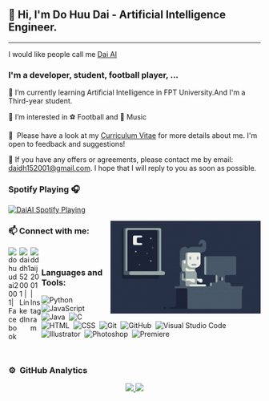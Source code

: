 <h2>👋 Hi, I'm Do Huu Dai - Artificial Intelligence Engineer.</h2>

<!-- [![Twitter Follow](https://img.shields.io/twitter/url?color=1DA1F2&logo=Twitter&style=for-the-badge&url=https%3A%2F%2Fwww.instagram.com%2Fddaij2001%2F)](https://img.shields.io/twitter/url?color=1DA1F2&logo=Twitter&style=for-the-badge&url=https%3A%2F%2Fwww.instagram.com%2Fddaij2001%2F) -->
 ------------

 I would like people call me [Dai AI][website]
 
 ### I'm a developer, student, football player, ...
 
 🌱 I’m currently learning Artificial Intelligence in FPT University.And I'm a Third-year student.
 
 👀 I’m interested in ⚽ Football and 🎵 Music
 
 📄 &nbsp;Please have a look at my [Curriculum Vitae][website] for more details about me. I'm open to feedback and suggestions!
 
 📧 If you have any offers or agreements, please contact me by email: daidh152001@gmail.com. I hope that I will reply to you as soon as possible.

 
 
 ### Spotify Playing 🎧

[<img src="https://now-playing-codestackr.vercel.app/api/spotify-playing" alt="DaiAI Spotify Playing" width="350" />](https://open.spotify.com/user/swyqyimdc12jajde4vpwd2x1b)
 
 
 <img alt="Night Coding" src="https://raw.githubusercontent.com/AVS1508/AVS1508/master/assets/Night-Coding.gif" align="right"/>
 
 ### 📫 Connect with me:
  [<img align="left" alt=" dohuudai2001| Facebook" width="22px" src="https://en.facebookbrand.com/wp-content/uploads/2019/04/f_logo_RGB-Hex-Blue_512.png" />][facebook]
  [<img align="left" alt=" daidh152001 | LinkedIn" width="22px" src="https://content.linkedin.com/content/dam/me/business/en-us/amp/brand-site/v2/bg/LI-Logo.svg.original.svg" />][linkedin]
  [<img align="left" alt="ddaij2001 | Instagram" width="22px" src="https://cloud.githubusercontent.com/assets/1809268/15931032/2792427e-2e56-11e6-831e-ffab238cc4a2.png" />][instagram]
 
 <br />
 
 ### Languages and Tools:
 
![Python](https://img.shields.io/badge/-Python-05122A?style=flat&logo=python)&nbsp;
![JavaScript](https://img.shields.io/badge/-JavaScript-05122A?style=flat&logo=javascript)&nbsp;
![Java](https://img.shields.io/badge/-Java-05122A?style=flat&logo=Java&logoColor=FFA518)&nbsp;
![C](https://img.shields.io/badge/-C-05122A?style=flat&logo=C&logoColor=A8B9CC)&nbsp;
![HTML](https://img.shields.io/badge/-HTML-05122A?style=flat&logo=HTML5)&nbsp;
![CSS](https://img.shields.io/badge/-CSS-05122A?style=flat&logo=CSS3&logoColor=1572B6)&nbsp;
![Git](https://img.shields.io/badge/-Git-05122A?style=flat&logo=git)&nbsp;
![GitHub](https://img.shields.io/badge/-GitHub-05122A?style=flat&logo=github)&nbsp;
![Visual Studio Code](https://img.shields.io/badge/-Visual%20Studio%20Code-05122A?style=flat&logo=visual-studio-code&logoColor=007ACC)&nbsp;
![Illustrator](https://img.shields.io/badge/-Illustrator-05122A?style=flat&logo=adobe-illustrator)&nbsp;
![Photoshop](https://img.shields.io/badge/-Photoshop-05122A?style=flat&logo=adobe-photoshop)&nbsp;
![Premiere](https://img.shields.io/badge/-Premiere-05122A?style=flat&logo=adobe-premiere)&nbsp;

 <br />
 
[twitter]: https://www.linkedin.com/in/daidh152001/
[facebook]: https://www.facebook.com/dohuudai2001/
[instagram]: https://www.instagram.com/ddaij2001/
[linkedin]: www.linkedin.com/in/daidh152001/
[website]: https://daidh152001.github.io/

### ⚙️ &nbsp;GitHub Analytics

<p align="center">
  <a href="https://github.com/daidh152001">
    <img height="180em" src="https://github-readme-stats-eight-theta.vercel.app/api?username=daidh152001&show_icons=true&theme=algolia&include_all_commits=true&count_private=true" />
    <img height="180em" src="https://github-readme-stats-eight-theta.vercel.app/api/top-langs/?username=daidh152001&layout=compact&langs_count=8&theme=algolia" />
  </a>
</p>


<!---
daidh152001/daidh152001 is a ✨ special ✨ repository because its `README.md` (this file) appears on your GitHub profile.
You can click the Preview link to take a look at your changes.
--->
